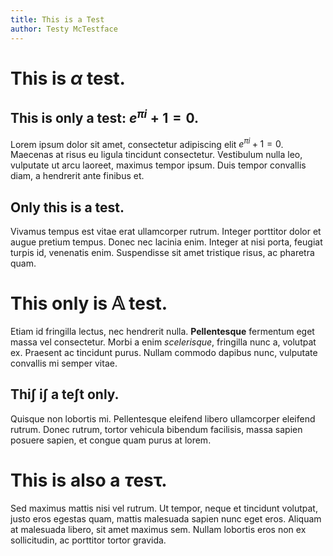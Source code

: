 ```yaml
---
title: This is a Test
author: Testy McTestface
---
```


# This is $\alpha$ test.

## This is only a test: $e^{\pi i} + 1 = 0$.

Lorem ipsum dolor sit amet, consectetur adipiscing elit $e^{\pi i} + 1 = 0$. Maecenas at risus eu ligula tincidunt consectetur. Vestibulum nulla leo, vulputate ut arcu laoreet, maximus tempor ipsum. Duis tempor convallis diam, a hendrerit ante finibus et.

## Only this is a $\textsf{test}$.

Vivamus tempus est vitae erat ullamcorper rutrum. Integer porttitor dolor et augue pretium tempus. Donec nec lacinia enim. Integer at nisi porta, feugiat turpis id, venenatis enim. Suspendisse sit amet tristique risus, ac pharetra quam.

# This only is $\mathbb{A}$ test.

Etiam id fringilla $\textsf{lectus}$, nec hendrerit nulla. $\textbf{Pellentesque}$ fermentum eget massa vel consectetur. Morbi a enim $\textit{scelerisque}$, fringilla nunc a, volutpat ex. Praesent ac tincidunt purus. Nullam commodo dapibus nunc, vulputate convallis mi semper vitae. 

## Thi$\int$ i$\int$ a te$\int$t only.

Quisque non lobortis mi. Pellentesque eleifend libero ullamcorper eleifend rutrum. Donec rutrum, tortor vehicula bibendum facilisis, massa sapien posuere sapien, et congue quam purus at lorem.

# This is also a $\tau$esτ.

Sed maximus mattis nisi vel rutrum. Ut tempor, neque et tincidunt volutpat, justo eros egestas quam, mattis malesuada sapien nunc eget eros. Aliquam at malesuada libero, sit amet maximus sem. Nullam lobortis eros non ex sollicitudin, ac porttitor tortor gravida.


